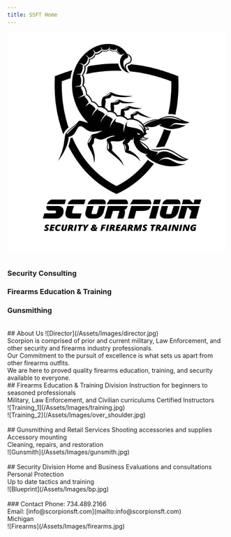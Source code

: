 ```yaml
---
title: SSFT Home
---
```


![Logo](/Assets/Images/scorpion_logo.jpeg) <br>
<br>
### Security Consulting
### Firearms Education & Training
### Gunsmithing
<br>
## About Us
![Director](/Assets/Images/director.jpg) <br>
Scorpion is comprised of prior and current military, Law Enforcement, and other security and firearms industry professionals. <br>
Our Commitment to the pursuit of excellence is what sets us apart from other firearms outfits. <br>
We are here to proved quality firearms education, training, and security available to everyone.
<br>
## Firearms Education & Training Division
Instruction for beginners to seasoned professionals <br>
Military, Law Enforcement, and Civilian curriculums
Certified Instructors <br>
![Training_1](/Assets/Images/training.jpg) <br>
![Training_2](/Assets/Images/over_shoulder.jpg) <br>
<br>
## Gunsmithing and Retail Services
Shooting accessories and supplies <br>
Accessory mounting <br>
Cleaning, repairs, and restoration <br>
![Gunsmith](/Assets/Images/gunsmith.jpg) <br>
<br>
## Security Division
Home and Business Evaluations and consultations <br>
Personal Protection <br>
Up to date tactics and training <br>
![Blueprint](/Assets/Images/bp.jpg) <br>
<br>
### Contact
Phone: 734.489.2166 <br>
Email: [info@scorpionsft.com](mailto:info@scorpionsft.com) <br>
Michigan
<br>
![Firearms](/Assets/Images/firearms.jpg)
